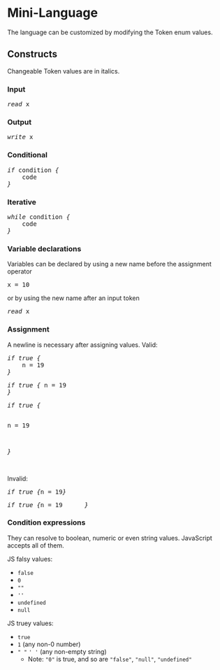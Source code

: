 # Mini-Language

The language can be customized by modifying the Token enum values.  
<h2>Constructs</h2>
Changeable Token values are in italics.
<h3>Input</h3>		
<pre><i>read</i> x</pre>  
<h3>Output</h3>
<pre><i>write</i> x</pre>  
<h3>Conditional</h3>		
<pre>
<i>if</i> condition <i>{</i>  
&nbsp;&nbsp;&nbsp;&nbsp;code  
<i>}</i>
</pre>
<h3>Iterative</h3>	
<pre>
<i>while</i> condition <i>{</i>   
&nbsp;&nbsp;&nbsp;&nbsp;code     
<i>}</i> 
</pre>
<h3>Variable declarations</h3>
Variables can be declared by using a new name before the assignment operator   
<pre>x = 10</pre>  
or by using the new name after an input token  
<pre><i>read</i> x</pre>
<h3>Assignment</h3>
A newline is necessary after assigning values.  
Valid:  
<pre><i>if true {</i>
&nbsp;&nbsp;&nbsp;&nbsp;n = 19
<i>}</i>
</pre>
<pre><i>if true {</i> n = 19
<i>}</i>
</pre>
<pre><i>if true {</i>  
  
n = 19
  
<i>}</i>
</pre>  
Invalid:  
<pre><i>if true {</i>n = 19<i>}</i></pre>
<pre><i>if true {</i>n = 19      <i>}</i></pre>
<h3>Condition expressions</h3>  
They can resolve to boolean, numeric or even string values. JavaScript accepts all of them.  

JS falsy values:  
- `false`
- `0`
- `""`
- `''`
- `undefined`
- `null` 

JS truey values:  
- `true`
- `1` (any non-0 number)
- `" "` `' '` (any non-empty string)
  - Note: `"0"` is true, and so are `"false"`, `"null"`, `"undefined"`
